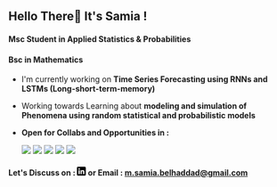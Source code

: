 


## Hello There👋 It's Samia ! 
#### Msc Student in Applied Statistics & Probabilities
#### Bsc in Mathematics

* I'm currently working on **Time Series Forecasting using RNNs and LSTMs (Long-short-term-memory)**
* Working towards Learning about **modeling and simulation of Phenomena using random statistical and probabilistic models**
* **Open for Collabs and Opportunities in :**
  
  ![](https://img.shields.io/badge/DATA-informational?style=flat&logo=<LOGO_NAME>&logoColor=white&color=2bbc8a)
  ![](https://img.shields.io/badge/MACHINELEARNING-informational?style=flat&logo=<LOGO_NAME>&logoColor=white&color=2bbc8a)
  ![](https://img.shields.io/badge/DEEPLEARNING-informational?style=flat&logo=<LOGO_NAME>&logoColor=white&color=2bbc8a)
  ![](https://img.shields.io/badge/PROBABILITIES&STATISTICS-informational?style=flat&logo=<LOGO_NAME>&logoColor=white&color=2bbc8a)
  ![](https://img.shields.io/badge/APPLIEDMATHEMATICS-informational?style=flat&logo=<LOGO_NAME>&logoColor=white&color=2bbc8a)


#### Let's Discuss on : [![LinkedIn][2.2]][1]  or Email : m.samia.belhaddad@gmail.com
 
[2.2]: https://github.com/Hypatchia/Hypatchia/blob/main/Profile/linkedin-3-16.png
[1]: https://www.linkedin.com/in/samiabelhaddad/


